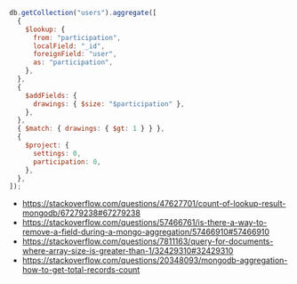 ```javascript
db.getCollection("users").aggregate([
  {
    $lookup: {
      from: "participation",
      localField: "_id",
      foreignField: "user",
      as: "participation",
    },
  },
  {
    $addFields: {
      drawings: { $size: "$participation" },
    },
  },
  { $match: { drawings: { $gt: 1 } } },
  {
    $project: {
      settings: 0,
      participation: 0,
    },
  },
]);
```

- https://stackoverflow.com/questions/47627701/count-of-lookup-result-mongodb/67279238#67279238
- https://stackoverflow.com/questions/57466761/is-there-a-way-to-remove-a-field-during-a-mongo-aggregation/57466910#57466910
- https://stackoverflow.com/questions/7811163/query-for-documents-where-array-size-is-greater-than-1/32429310#32429310
- https://stackoverflow.com/questions/20348093/mongodb-aggregation-how-to-get-total-records-count
